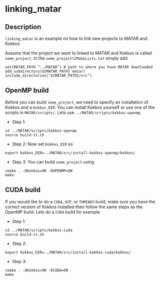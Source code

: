 # linking_matar
## Description
`linking_matar` is an example on how to link new projects to MATAR and Kokkos

Assume that the project we want to linked to MATAR and Kokkos is called `some_project`.
In the `some_project\CMakeLists.txt` simply add
```
set(MATAR_PATH "../MATAR") # path to where you have MATAR downloaded
add_subdirectory(${MATAR_PATH} matar)
include_directories("${MATAR_PATH}/src")
```

## OpenMP build
Before you can build `some_project`, we need to specify an installation of Kokkos and a `Kokkos_DIR`. You can install Kokkos yourself or use one of the scripts in `MATAR/scripts/`. Lets use `../MATAR/scripts/kokkos-openmp`
* Step 1:
```
cd ../MATAR/scripts/kokkos-openmp
source build-it.sh
```

* Step 2:
Now set `Kokkos_DIR` as
```
export Kokkos_DIR=../MATAR/src/install-kokkos-openmp/kokkos/
```

* Step 3:
You can build `some_project` using
```
cmake . -DKokkos=ON -DOPENMP=ON
make
```

## CUDA build
If you would like to do a `CUDA`, `HIP`, or `THREADS` build, make sure you have the correct version of Kokkos installed then follow the same steps as the OpenMP build. Lets do a `CUDA` build for example
* Step 1:
```
cd ../MATAR/scripts/kokkos-cuda
source build-it.sh
```

* Step 2:
```
export Kokkos_DIR=../MATAR/src/install-kokkos-cuda/kokkos/
```

* Step 3:
```
cmake . -DKokkos=ON -DCUDA=ON
make
```
